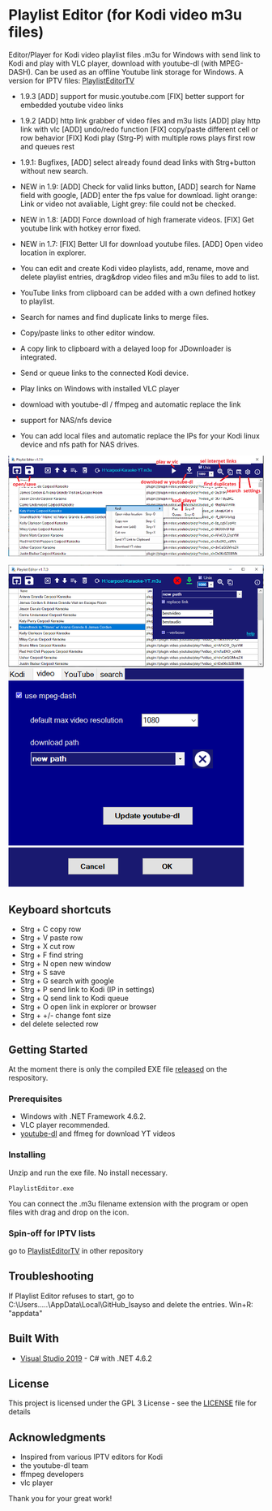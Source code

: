 # Playlist Editor (for Kodi video m3u files)
Editor/Player for Kodi video playlist files .m3u for Windows with send link to Kodi and play with VLC player, download with youtube-dl (with MPEG-DASH). Can be used as an offline Youtube link storage for Windows.
A version for IPTV files: [PlaylistEditorTV](https://github.com/Isayso/PlaylistEditorTV)

- 1.9.3 [ADD] support for music.youtube.com
[FIX] better support for embedded youtube video links
- 1.9.2 
[ADD] http link grabber of video files and m3u lists
[ADD] play http link with vlc
[ADD] undo/redo function
[FIX] copy/paste different cell or row behavior
[FIX] Kodi play (Strg-P) with multiple rows plays first row and queues rest

- 1.9.1: Bugfixes, [ADD] select already found dead links with Strg+button without new search. 
- NEW in 1.9: [ADD] Check for valid links button, [ADD] search for Name field with google, [ADD] enter the fps value for download. 
light orange: Link or video not avaliable, Light grey: file could not be checked.

- NEW in 1.8: [ADD] Force download of high framerate videos. [FIX] Get youtube link with hotkey error fixed.
- NEW in 1.7: [FIX] Better UI for download youtube files. [ADD] Open video location in explorer.
- You can edit and create Kodi video playlists, add, rename, move and delete playlist entries, drag&drop video files and m3u files to add to list. 
- YouTube links from clipboard can be added with a own defined hotkey to playlist.
- Search for names and find duplicate links to merge files. 
- Copy/paste links to other editor window. 
- A copy link to clipboard with a delayed loop for JDownloader is integrated. 
- Send or queue links to the connected Kodi device.
- Play links on Windows with installed VLC player 
- download with youtube-dl / ffmpeg and automatic replace the link
- support for NAS/nfs device
- You can add local files and automatic replace the IPs for your Kodi linux device and nfs path for NAS drives.

![UI](playlistedit_help.png)


 ![UI](playlistedit2.png)
 ![UI](playlistedit3.png)



## Keyboard shortcuts
- Strg + C copy row
- Strg + V paste row
- Strg + X cut row
- Strg + F find string
- Strg + N open new window
- Strg + S save
- Strg + G search with google
- Strg + P send link to Kodi (IP in settings)
- Strg + Q send link to Kodi queue
- Strg + O open link in explorer or browser
- Strg + +/- change font size
- del delete selected row

## Getting Started

At the moment there is only the compiled EXE file [released](https://github.com/Isayso/PlaylistEditor/releases) on the respository. 


### Prerequisites

- Windows with .NET Framework 4.6.2. 
- VLC player recommended.
- [youtube-dl](https://github.com/ytdl-org/youtube-dl/releases) and ffmeg for download YT videos  



### Installing

Unzip and run the exe file. No install necessary.


```
PlaylistEditor.exe
```


You can connect the .m3u filename extension with the program or open files with drag and drop on the icon.




### Spin-off for IPTV lists

go to [PlaylistEditorTV](https://github.com/Isayso/PlaylistEditorTV) in other repository

## Troubleshooting

If Playlist Editor refuses to start, go to C:\Users\.....\AppData\Local\GitHub_Isayso and delete the entries. 
Win+R: "appdata"

## Built With

* [Visual Studio 2019](https://visualstudio.microsoft.com/) - C# with .NET 4.6.2


## License

This project is licensed under the GPL 3 License - see the [LICENSE](LICENSE) file for details

## Acknowledgments

* Inspired from various IPTV editors for Kodi
* the youtube-dl team
* ffmpeg developers
* vlc player

Thank you for your great work!

